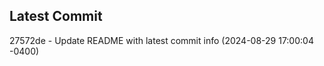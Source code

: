 
## Latest Commit
27572de - Update README with latest commit info (2024-08-29 17:00:04 -0400) <Yunxi-Zhou>
